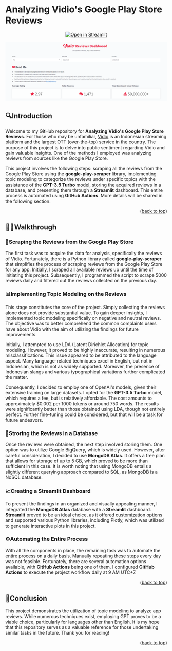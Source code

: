 <a name="readme-top"></a>

<h1>Analyzing Vidio's Google Play Store Reviews</h1>

<p align="center">
    <a href="https://darren7753-vidio-google-play-store-reviews-dashboard-iajwpn.streamlit.app/" target="_blank">
        <img src="https://static.streamlit.io/badges/streamlit_badge_black_white.svg" alt="Open in Streamlit">
    </a>
</p>

<p align="center">
    <img src="https://raw.githubusercontent.com/darren7753/vidio_google_play_store_reviews/main/Thumbnail.png" alt="Thumbnail">
</p>

<h2>🔍Introduction</h2>

Welcome to my GitHub repository for **Analyzing Vidio's Google Play Store Reviews**. For those who may be unfamiliar, [Vidio](https://www.vidio.com/) is an Indonesian streaming platform and the largest OTT (over-the-top) service in the country. The purpose of this project is to delve into public sentiment regarding Vidio and gain valuable insights. One of the methods I employed was analyzing reviews from sources like the Google Play Store.

This project involves the following steps: scraping all the reviews from the Google Play Store using the **google-play-scraper** library, implementing topic modeling to categorize the reviews under specific topics with the assistance of the **GPT-3.5 Turbo** model, storing the acquired reviews in a database, and presenting them through a **Streamlit** dashboard. This entire process is automated using **GitHub Actions**. More details will be shared in the following section.

<p align="right">(<a href="#readme-top">back to top</a>)</p>

<h2>🚶‍♂️Walkthrough</h2>

<h3>📲Scraping the Reviews from the Google Play Store</h3>

The first task was to acquire the data for analysis, specifically the reviews of Vidio. Fortunately, there is a Python library called **google-play-scraper** that simplifies the process of scraping reviews from the Google Play Store for any app. Initially, I scraped all available reviews up until the time of initiating this project. Subsequently, I programmed the script to scrape 5000 reviews daily and filtered out the reviews collected on the previous day.

<h3>📊Implementing Topic Modeling on the Reviews</h3>

This stage constitutes the core of the project. Simply collecting the reviews alone does not provide substantial value. To gain deeper insights, I implemented topic modeling specifically on negative and neutral reviews. The objective was to better comprehend the common complaints users have about Vidio with the aim of utilizing the findings for future improvements.

Initially, I attempted to use LDA (Latent Dirichlet Allocation) for topic modeling. However, it proved to be highly inaccurate, resulting in numerous misclassifications. This issue appeared to be attributed to the language aspect. Many language-related techniques excel in English, but not in Indonesian, which is not as widely supported. Moreover, the presence of Indonesian slangs and various typographical variations further complicated the matter.

Consequently, I decided to employ one of OpenAI's models, given their extensive training on large datasets. I opted for the **GPT-3.5 Turbo** model, which requires a fee, but is relatively affordable. The cost amounts to approximately $0.002 per 1000 tokens or around 750 words. The results were significantly better than those obtained using LDA, though not entirely perfect. Further fine-tuning could be considered, but that will be a task for future endeavors.

<h3>💾Stroring the Reviews in a Database</h3>

Once the reviews were obtained, the next step involved storing them. One option was to utilize Google BigQuery, which is widely used. However, after careful consideration, I decided to use **MongoDB Atlas**. It offers a free plan that allows for storage of up to 5 GB, which proved to be more than sufficient in this case. It is worth noting that using MongoDB entails a slightly different querying approach compared to SQL, as MongoDB is a NoSQL database.

<h3>📈Creating a Streamlit Dashboard</h3>

To present the findings in an organized and visually appealing manner, I integrated the **MongoDB Atlas** database with a **Streamlit** dashboard. **Streamlit** proved to be an ideal choice, as it offered customization options and supported various Python libraries, including Plotly, which was utilized to generate interactive plots in this project.

<h3>⚙️Automating the Entire Process</h3>

With all the components in place, the remaining task was to automate the entire process on a daily basis. Manually repeating these steps every day was not feasible. Fortunately, there are several automation options available, with **GitHub Actions** being one of them. I configured **GitHub Actions** to execute the project workflow daily at 9 AM UTC+7.

<p align="right">(<a href="#readme-top">back to top</a>)</p>

<h2>🎯Conclusion</h2>

This project demonstrates the utilization of topic modeling to analyze app reviews. While numerous techniques exist, employing GPT proves to be a viable choice, particularly for languages other than English. It is my hope that this repository serves as a valuable reference for those undertaking similar tasks in the future. Thank you for reading!

<p align="right">(<a href="#readme-top">back to top</a>)</p>